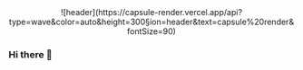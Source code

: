 <div align=center>![header](https://capsule-render.vercel.app/api?type=wave&color=auto&height=300&section=header&text=capsule%20render&fontSize=90)</div>

### Hi there 👋
